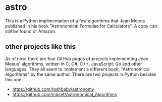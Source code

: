 # astro
This is a Python implimentation of a few algorithms that Jean Meeus published in his book "Astronomical Formulae for Calculators". A copy can still be found or Amazon.

## other projects like this
As of now, there are four GitHub pages of projects implementing Jean Meeus' algorithms, written in C, C#, C++, JavaScript, Go and other languages. They all seem to implement a different book, "Astronomical Algorithms" by the same author.
There are two projects in Python besides this one:
- https://github.com/roshbaby/astronomy
- https://github.com/mbset/Astronomical_Algorithms
